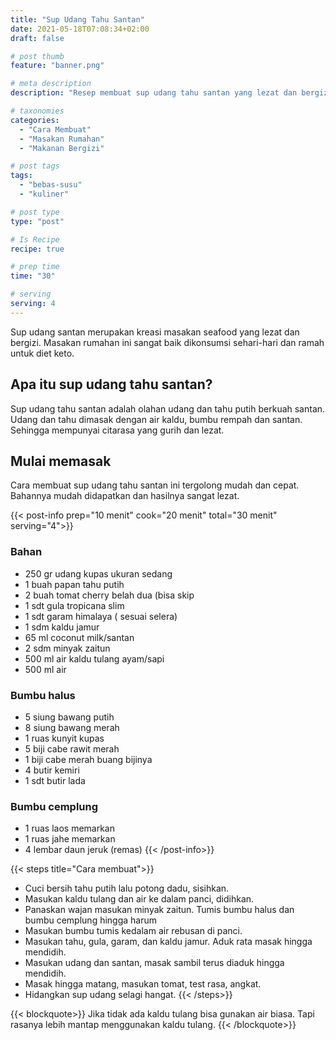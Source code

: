 ```yaml
---
title: "Sup Udang Tahu Santan"
date: 2021-05-18T07:08:34+02:00
draft: false

# post thumb
feature: "banner.png"

# meta description
description: "Resep membuat sup udang tahu santan yang lezat dan bergizi. Merupakan salah satu masakan rumahan yang sehat."

# taxonomies
categories:
  - "Cara Membuat"
  - "Masakan Rumahan"
  - "Makanan Bergizi"

# post tags
tags:
  - "bebas-susu"
  - "kuliner"

# post type
type: "post"

# Is Recipe
recipe: true

# prep time
time: "30"

# serving
serving: 4
---
```

Sup udang santan merupakan kreasi masakan seafood yang lezat dan bergizi. Masakan rumahan ini sangat baik dikonsumsi sehari-hari dan ramah untuk diet keto.

## Apa itu sup udang tahu santan?

Sup udang tahu santan adalah olahan udang dan tahu putih berkuah santan. Udang dan tahu dimasak dengan air kaldu, bumbu rempah dan santan. Sehingga mempunyai citarasa yang gurih dan lezat.

## Mulai memasak

Cara membuat sup udang tahu santan ini tergolong mudah dan cepat. Bahannya mudah didapatkan dan hasilnya sangat lezat.

{{< post-info prep="10 menit" cook="20 menit" total="30 menit" serving="4">}}

### Bahan

-   250 gr udang kupas ukuran sedang
-   1 buah papan tahu putih
-   2 buah tomat cherry belah dua (bisa skip
-   1 sdt gula tropicana slim
-   1 sdt garam himalaya ( sesuai selera)
-   1 sdm kaldu jamur
-   65 ml coconut milk/santan
-   2 sdm minyak zaitun
-   500 ml air kaldu tulang ayam/sapi
-   500 ml air

### Bumbu halus

-   5 siung bawang putih
-   8 siung bawang merah
-   1 ruas kunyit kupas
-   5 biji cabe rawit merah
-   1 biji cabe merah buang bijinya
-   4 butir kemiri
-   1 sdt butir lada

### Bumbu cemplung

-   1 ruas laos memarkan
-   1 ruas jahe memarkan
-   4 lembar daun jeruk (remas)
{{< /post-info>}}

{{< steps title="Cara membuat">}}
-   Cuci bersih tahu putih lalu potong dadu, sisihkan.
-   Masukan kaldu tulang dan air ke dalam panci, didihkan.
-   Panaskan wajan masukan minyak zaitun. Tumis bumbu halus dan bumbu cemplung hingga harum
-   Masukan bumbu tumis kedalam air rebusan di panci.
-   Masukan tahu, gula, garam, dan kaldu jamur. Aduk rata masak hingga mendidih.
-   Masukan udang dan santan, masak sambil terus diaduk hingga mendidih.
-   Masak hingga matang, masukan tomat, test rasa, angkat.
-   Hidangkan sup udang selagi hangat.
{{< /steps>}}

{{< blockquote>}}
Jika tidak ada kaldu tulang bisa gunakan air biasa. Tapi rasanya lebih mantap menggunakan kaldu tulang.
{{< /blockquote>}}